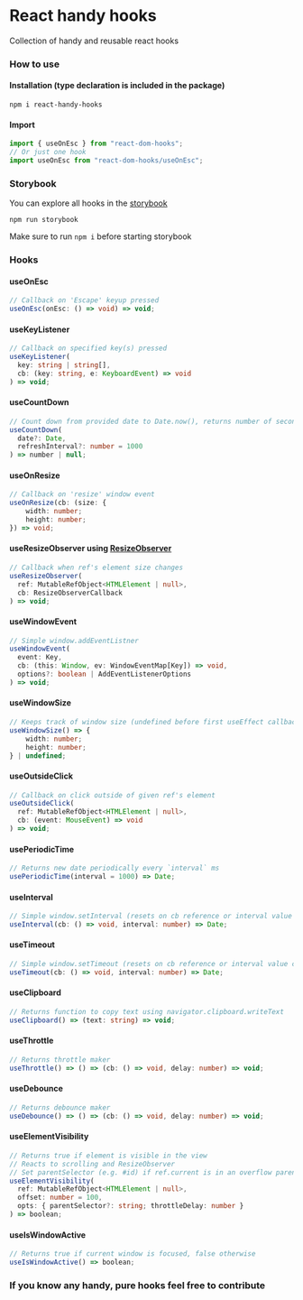 # React handy hooks

Collection of handy and reusable react hooks

### How to use

#### Installation (type declaration is included in the package)

`npm i react-handy-hooks`

#### Import

```js
import { useOnEsc } from "react-dom-hooks";
// Or just one hook
import useOnEsc from "react-dom-hooks/useOnEsc";
```

### Storybook

You can explore all hooks in the [storybook](https://storybook.js.org/)

`npm run storybook`

Make sure to run `npm i` before starting storybook

### Hooks

#### useOnEsc

```ts
// Callback on 'Escape' keyup pressed
useOnEsc(onEsc: () => void) => void;
```

#### useKeyListener

```ts
// Callback on specified key(s) pressed
useKeyListener(
  key: string | string[],
  cb: (key: string, e: KeyboardEvent) => void
) => void;
```

#### useCountDown

```ts
// Count down from provided date to Date.now(), returns number of seconds or null if finished
useCountDown(
  date?: Date,
  refreshInterval?: number = 1000
) => number | null;
```

#### useOnResize

```ts
// Callback on 'resize' window event
useOnResize(cb: (size: {
    width: number;
    height: number;
}) => void;
```

#### useResizeObserver using [ResizeObserver](https://developer.mozilla.org/en-US/docs/Web/API/ResizeObserver)

```ts
// Callback when ref's element size changes
useResizeObserver(
  ref: MutableRefObject<HTMLElement | null>,
  cb: ResizeObserverCallback
) => void;
```

#### useWindowEvent

```ts
// Simple window.addEventListner
useWindowEvent(
  event: Key,
  cb: (this: Window, ev: WindowEventMap[Key]) => void,
  options?: boolean | AddEventListenerOptions
) => void;
```

#### useWindowSize

```ts
// Keeps track of window size (undefined before first useEffect callback)
useWindowSize() => {
    width: number;
    height: number;
} | undefined;
```

#### useOutsideClick

```ts
// Callback on click outside of given ref's element
useOutsideClick(
  ref: MutableRefObject<HTMLElement | null>,
  cb: (event: MouseEvent) => void
) => void;
```

#### usePeriodicTime

```ts
// Returns new date periodically every `interval` ms
usePeriodicTime(interval = 1000) => Date;
```

#### useInterval

```ts
// Simple window.setInterval (resets on cb reference or interval value change)
useInterval(cb: () => void, interval: number) => Date;
```

#### useTimeout

```ts
// Simple window.setTimeout (resets on cb reference or interval value change)
useTimeout(cb: () => void, interval: number) => Date;
```

#### useClipboard

```ts
// Returns function to copy text using navigator.clipboard.writeText
useClipboard() => (text: string) => void;
```

#### useThrottle

```ts
// Returns throttle maker
useThrottle() => () => (cb: () => void, delay: number) => void;
```

#### useDebounce

```ts
// Returns debounce maker
useDebounce() => () => (cb: () => void, delay: number) => void;
```

#### useElementVisibility

```ts
// Returns true if element is visible in the view
// Reacts to scrolling and ResizeObserver
// Set parentSelector (e.g. #id) if ref.current is in an overflow parent, by default window is used
useElementVisibility(
  ref: MutableRefObject<HTMLElement | null>,
  offset: number = 100,
  opts: { parentSelector?: string; throttleDelay: number }
) => boolean;
```

#### useIsWindowActive

```ts
// Returns true if current window is focused, false otherwise
useIsWindowActive() => boolean;
```

### If you know any handy, pure hooks feel free to contribute
